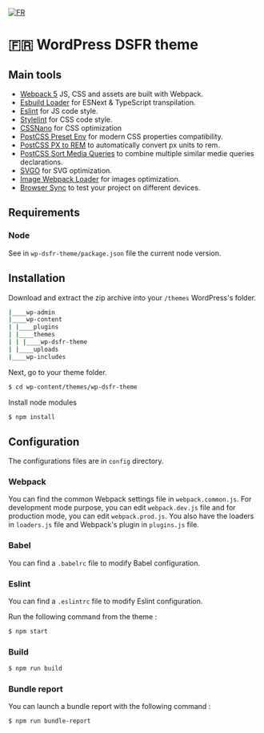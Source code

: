 [![FR](https://img.shields.io/badge/lang-fr-blue.svg)](https://github.com/BeAPI/dsfr/blob/develop/wp-dsfr-theme/README.md)

# 🇫🇷 WordPress DSFR theme

## Main tools

* [Webpack 5](https://webpack.js.org/) JS, CSS and assets are built with Webpack.
* [Esbuild Loader](https://github.com/privatenumber/esbuild-loader) for ESNext & TypeScript transpilation.
* [Eslint](https://eslint.org/) for JS code style.
* [Stylelint](https://stylelint.io/) for CSS code style.
* [CSSNano](https://cssnano.co/) for CSS optimization
* [PostCSS Preset Env](https://github.com/csstools/postcss-preset-env) for modern CSS properties compatibility.
* [PostCSS PX to REM](https://github.com/cuth/postcss-pxtorem) to automatically convert px units to rem.
* [PostCSS Sort Media Queries](https://github.com/solversgroup/postcss-sort-media-queries) to combine multiple similar medie queries declarations.
* [SVGO](svgo-loader) for SVG optimization.
* [Image Webpack Loader](image-webpack-loader) for images optimization.
* [Browser Sync](https://browsersync.io/) to test your project on different devices.

## Requirements

### Node

See in `wp-dsfr-theme/package.json` file the current node version.

## Installation

Download and extract the zip archive into your `/themes` WordPress's folder.

```bash
|____wp-admin
|____wp-content
| |____plugins
| |____themes
| | |____wp-dsfr-theme
| |____uploads
|____wp-includes
```

Next, go to your theme folder.

```bash
$ cd wp-content/themes/wp-dsfr-theme
```

Install node modules

```bash
$ npm install
```

## Configuration

The configurations files are in `config` directory.

### Webpack
You can find the common Webpack settings file in `webpack.common.js`. For development mode purpose, you can edit `webpack.dev.js` file and for production mode, you can edit `webpack.prod.js`.
You also have the loaders in `loaders.js` file and Webpack's plugin in `plugins.js` file.

### Babel
You can find a `.babelrc` file to modify Babel configuration.

### Eslint
You can find a `.eslintrc` file to modify Eslint configuration.

Run the following command from the theme :

```bash
$ npm start
```

### Build

```bash
$ npm run build
```

### Bundle report

You can launch a bundle report with the following command :

```bash
$ npm run bundle-report
```
